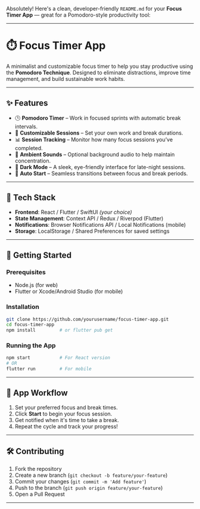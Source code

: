 Absolutely! Here's a clean, developer-friendly `README.md` for your **Focus Timer App** — great for a Pomodoro-style productivity tool:

---

# ⏱️ Focus Timer App

A minimalist and customizable focus timer to help you stay productive using the **Pomodoro Technique**. Designed to eliminate distractions, improve time management, and build sustainable work habits.

---

## ✨ Features

* 🕒 **Pomodoro Timer** – Work in focused sprints with automatic break intervals.
* 🔔 **Customizable Sessions** – Set your own work and break durations.
* 📊 **Session Tracking** – Monitor how many focus sessions you’ve completed.
* 🎵 **Ambient Sounds** – Optional background audio to help maintain concentration.
* 🌙 **Dark Mode** – A sleek, eye-friendly interface for late-night sessions.
* 🔄 **Auto Start** – Seamless transitions between focus and break periods.

---

## 🔧 Tech Stack

* **Frontend**: React / Flutter / SwiftUI *(your choice)*
* **State Management**: Context API / Redux / Riverpod (Flutter)
* **Notifications**: Browser Notifications API / Local Notifications (mobile)
* **Storage**: LocalStorage / Shared Preferences for saved settings

---

## 🚀 Getting Started

### Prerequisites

* Node.js (for web)
* Flutter or Xcode/Android Studio (for mobile)

### Installation

```bash
git clone https://github.com/yourusername/focus-timer-app.git
cd focus-timer-app
npm install         # or flutter pub get
```

### Running the App

```bash
npm start           # For React version
# OR
flutter run         # For mobile
```

---

## 🧭 App Workflow

1. Set your preferred focus and break times.
2. Click **Start** to begin your focus session.
3. Get notified when it's time to take a break.
4. Repeat the cycle and track your progress!


---

## 🛠️ Contributing

1. Fork the repository
2. Create a new branch (`git checkout -b feature/your-feature`)
3. Commit your changes (`git commit -m 'Add feature'`)
4. Push to the branch (`git push origin feature/your-feature`)
5. Open a Pull Request

---

